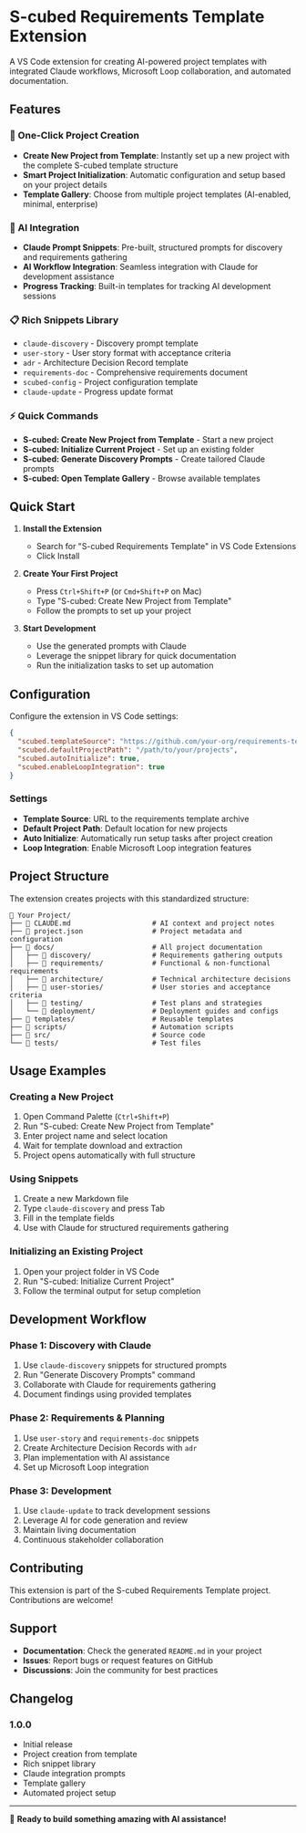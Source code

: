 # S-cubed Requirements Template Extension

A VS Code extension for creating AI-powered project templates with integrated Claude workflows, Microsoft Loop collaboration, and automated documentation.

## Features

### 🚀 One-Click Project Creation
- **Create New Project from Template**: Instantly set up a new project with the complete S-cubed template structure
- **Smart Project Initialization**: Automatic configuration and setup based on your project details
- **Template Gallery**: Choose from multiple project templates (AI-enabled, minimal, enterprise)

### 🤖 AI Integration
- **Claude Prompt Snippets**: Pre-built, structured prompts for discovery and requirements gathering
- **AI Workflow Integration**: Seamless integration with Claude for development assistance
- **Progress Tracking**: Built-in templates for tracking AI development sessions

### 📋 Rich Snippets Library
- `claude-discovery` - Discovery prompt template
- `user-story` - User story format with acceptance criteria
- `adr` - Architecture Decision Record template
- `requirements-doc` - Comprehensive requirements document
- `scubed-config` - Project configuration template
- `claude-update` - Progress update format

### ⚡ Quick Commands
- **S-cubed: Create New Project from Template** - Start a new project
- **S-cubed: Initialize Current Project** - Set up an existing folder
- **S-cubed: Generate Discovery Prompts** - Create tailored Claude prompts
- **S-cubed: Open Template Gallery** - Browse available templates

## Quick Start

1. **Install the Extension**
   - Search for "S-cubed Requirements Template" in VS Code Extensions
   - Click Install

2. **Create Your First Project**
   - Press `Ctrl+Shift+P` (or `Cmd+Shift+P` on Mac)
   - Type "S-cubed: Create New Project from Template"
   - Follow the prompts to set up your project

3. **Start Development**
   - Use the generated prompts with Claude
   - Leverage the snippet library for quick documentation
   - Run the initialization tasks to set up automation

## Configuration

Configure the extension in VS Code settings:

```json
{
  "scubed.templateSource": "https://github.com/your-org/requirements-template/archive/refs/heads/main.zip",
  "scubed.defaultProjectPath": "/path/to/your/projects",
  "scubed.autoInitialize": true,
  "scubed.enableLoopIntegration": true
}
```

### Settings

- **Template Source**: URL to the requirements template archive
- **Default Project Path**: Default location for new projects
- **Auto Initialize**: Automatically run setup tasks after project creation
- **Loop Integration**: Enable Microsoft Loop integration features

## Project Structure

The extension creates projects with this standardized structure:

```
📁 Your Project/
├── 📄 CLAUDE.md                    # AI context and project notes
├── 📄 project.json                 # Project metadata and configuration
├── 📁 docs/                        # All project documentation
│   ├── 📁 discovery/               # Requirements gathering outputs
│   ├── 📁 requirements/            # Functional & non-functional requirements
│   ├── 📁 architecture/            # Technical architecture decisions
│   ├── 📁 user-stories/            # User stories and acceptance criteria
│   ├── 📁 testing/                 # Test plans and strategies
│   └── 📁 deployment/              # Deployment guides and configs
├── 📁 templates/                   # Reusable templates
├── 📁 scripts/                     # Automation scripts
├── 📁 src/                         # Source code
└── 📁 tests/                       # Test files
```

## Usage Examples

### Creating a New Project
1. Open Command Palette (`Ctrl+Shift+P`)
2. Run "S-cubed: Create New Project from Template"
3. Enter project name and select location
4. Wait for template download and extraction
5. Project opens automatically with full structure

### Using Snippets
1. Create a new Markdown file
2. Type `claude-discovery` and press Tab
3. Fill in the template fields
4. Use with Claude for structured requirements gathering

### Initializing an Existing Project
1. Open your project folder in VS Code
2. Run "S-cubed: Initialize Current Project"
3. Follow the terminal output for setup completion

## Development Workflow

### Phase 1: Discovery with Claude
1. Use `claude-discovery` snippets for structured prompts
2. Run "Generate Discovery Prompts" command
3. Collaborate with Claude for requirements gathering
4. Document findings using provided templates

### Phase 2: Requirements & Planning
1. Use `user-story` and `requirements-doc` snippets
2. Create Architecture Decision Records with `adr`
3. Plan implementation with AI assistance
4. Set up Microsoft Loop integration

### Phase 3: Development
1. Use `claude-update` to track development sessions
2. Leverage AI for code generation and review
3. Maintain living documentation
4. Continuous stakeholder collaboration

## Contributing

This extension is part of the S-cubed Requirements Template project. Contributions are welcome!

## Support

- **Documentation**: Check the generated `README.md` in your project
- **Issues**: Report bugs or request features on GitHub
- **Discussions**: Join the community for best practices

## Changelog

### 1.0.0
- Initial release
- Project creation from template
- Rich snippet library
- Claude integration prompts
- Template gallery
- Automated project setup

---

🚀 **Ready to build something amazing with AI assistance!**